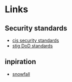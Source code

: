 # Links

## Security standards
- [cis security standards](https://www.cisecurity.org/cis-benchmarks)
- [stig DoD standards](https://public.cyber.mil/stigs/downloads/)

## inpiration
- [snowfall](https://github.com/snowfallorg/lib)
